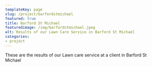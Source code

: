 ```yaml
---
templateKey: page
slug: /project/barfordstmichael
featured: true
title: Barford St Michael
featuredimage: /img/barfordstmichael.jpeg
alt: Results of our Lawn Care Service in Barford St Michael
categories:
- project
---
```

These are the results of our Lawn care service at a client in Barford St Michael


